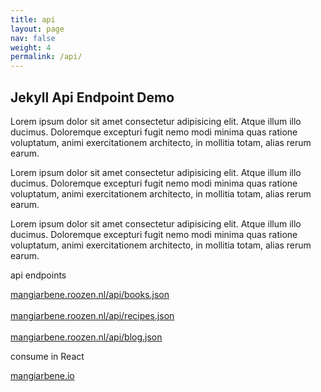 ```yaml
---
title: api
layout: page
nav: false
weight: 4
permalink: /api/
---
```


## Jekyll Api Endpoint Demo

Lorem ipsum dolor sit amet consectetur adipisicing elit. Atque illum illo ducimus. Doloremque excepturi fugit nemo modi minima quas ratione voluptatum, animi exercitationem architecto, in mollitia totam, alias rerum earum.

Lorem ipsum dolor sit amet consectetur adipisicing elit. Atque illum illo ducimus. Doloremque excepturi fugit nemo modi minima quas ratione voluptatum, animi exercitationem architecto, in mollitia totam, alias rerum earum.

Lorem ipsum dolor sit amet consectetur adipisicing elit. Atque illum illo ducimus. Doloremque excepturi fugit nemo modi minima quas ratione voluptatum, animi exercitationem architecto, in mollitia totam, alias rerum earum.

<p class="pl-2em">api endpoints</p>

<a href='{{ site.basurl }}/api/books.json'>mangiarbene.roozen.nl/api/books.json</a>
<br><br>
<a href='{{ site.basurl }}/api/recipes.json'>mangiarbene.roozen.nl/api/recipes.json</a>
<br><br>
<a href='{{ site.basurl }}/api/blog.json'>mangiarbene.roozen.nl/api/blog.json</a>

<p class="pl-2em">consume in React</p>
<a href='https://mangiarbene.io'>mangiarbene.io</a>
